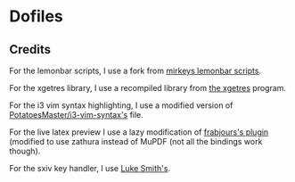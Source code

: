 # Dofiles

## Credits
For the lemonbar scripts, I use a fork from [mirkeys lemonbar scripts](https://github.com/mirekys/i3-lemonbar).

For the xgetres library, I use a recompiled library from [the xgetres](https://github.com/tamirzb/xgetres) program.

For the i3 vim syntax highlighting, I use a modified version of [PotatoesMaster/i3-vim-syntax's](https://github.com/PotatoesMaster/i3-vim-syntax) file.

For the live latex preview I use a lazy modification of [frabjours's plugin](https://bbs.archlinux.org/viewtopic.php?id=107164) (modified to use zathura instead of MuPDF (not all the bindings work though).

For the sxiv key handler, I use [Luke Smith's](https://github.com/LukeSmithxyz/voidrice/blob/master/.config/sxiv/exec/key-handler).
